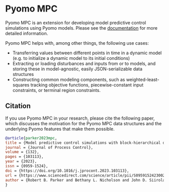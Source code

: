 # Pyomo MPC

Pyomo MPC is an extension for developing model predictive control simulations
using Pyomo models. Please see the
[documentation](https://pyomo.readthedocs.io/en/stable/contributed_packages/mpc/index.html)
for more detailed information.

Pyomo MPC helps with, among other things, the following use cases:
- Transferring values between different points in time in a dynamic model
(e.g. to initialize a dynamic model to its initial conditions)
- Extracting or loading disturbances and inputs from or to models, and storing
these in model-agnostic, easily JSON-serializable data structures
- Constructing common modeling components, such as weighted-least-squares
tracking objective functions, piecewise-constant input constraints, or
terminal region constraints.

## Citation

If you use Pyomo MPC in your research, please cite the following paper, which
discusses the motivation for the Pyomo MPC data structures and the underlying
Pyomo features that make them possible.
```bibtex
@article{parker2023mpc,
title = {Model predictive control simulations with block-hierarchical differential-algebraic process models},
journal = {Journal of Process Control},
volume = {132},
pages = {103113},
year = {2023},
issn = {0959-1524},
doi = {https://doi.org/10.1016/j.jprocont.2023.103113},
url = {https://www.sciencedirect.com/science/article/pii/S0959152423002007},
author = {Robert B. Parker and Bethany L. Nicholson and John D. Siirola and Lorenz T. Biegler},
}
```
